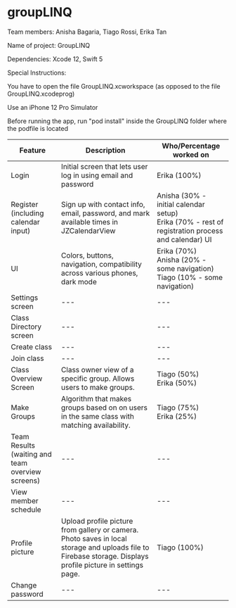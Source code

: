 # groupLINQ

Team members: Anisha Bagaria, Tiago Rossi, Erika Tan

Name of project: GroupLINQ

Dependencies: Xcode 12, Swift 5

Special Instructions: 

You have to open the file GroupLINQ.xcworkspace (as opposed to the file GroupLINQ.xcodeprog)

Use an iPhone 12 Pro Simulator 

Before running the app, run "pod install" inside the GroupLINQ folder where the podfile is located 

| Feature | Description | Who/Percentage worked on|
|---|---|---|
| Login | Initial screen that lets user log in using email and password | Erika (100%) |
| Register (including calendar input) | Sign up with contact info, email, password, and mark available times in JZCalendarView | Anisha (30% - initial calendar setup) <br /> Erika (70% - rest of registration process and calendar) UI |
| UI | Colors, buttons, navigation, compatibility across various phones, dark mode | Erika (70%) <br /> Anisha (20% - some navigation) <br /> Tiago (10% - some navigation) |
| Settings screen | --- | --- |
| Class Directory screen | --- | --- |
| Create class | --- | --- |
| Join class | --- | --- |
| Class Overview Screen | Class owner view of a specific group. Allows users to make groups. | Tiago (50%) <br /> Erika (50%)|
| Make Groups | Algorithm that makes groups based on on users in the same class with matching availability. | Tiago (75%) <br /> Erika (25%) |
| Team Results (waiting and team overview screens) | --- | --- |
| View member schedule | --- | --- |
| Profile picture | Upload profile picture from gallery or camera. Photo saves in local storage and uploads file to Firebase storage. Displays profile picture in settings page. | Tiago (100%) |
| Change password | --- | --- |




















































